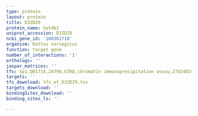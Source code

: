 ```yaml
---
type: protein
layout: protein
title: D3ZDZ9
protein_name: Setdb2
uniprot_accession: D3ZDZ9
ncbi_gene_id: '100361710'
organism: Rattus norvegicus
function: target gene
number_of_interactions: '1'
orthologs: ''
jaspar_matrices: ''
tfs: Sp1,Q01714,24790,GTRD,chromatin immunoprecipitation assay,27924024%5Buid%5D,No
targets: ''
tfs_download: tfs_of_D3ZDZ9.tsv
targets_download: ''
bindingSites_download: ''
binding_sites_ls: ''

---
```

